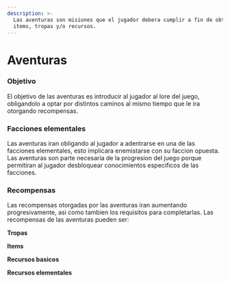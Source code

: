 ```yaml
---
description: >-
  Las aventuras son misiones que el jugador debera cumplir a fin de obtener
  items, tropas y/o recursos.
---
```


# Aventuras

### Objetivo

El objetivo de las aventuras es introducir al jugador al lore del juego, obligandolo a optar por distintos caminos al mismo tiempo que le ira otorgando recompensas.

### Facciones elementales

Las aventuras iran obligando al jugador a adentrarse en una de las facciones elementales, esto implicara enemistarse con su faccion opuesta. Las aventuras son parte necesaria de la progresion del juego porque permitiran al jugador desbloquear conocimientos especificos de las facciones.

### Recompensas

Las recompensas otorgadas por las aventuras iran aumentando progresivamente, asi como tambien los requisitos para completarlas. Las recompensas de las aventuras pueden ser:

**Tropas**

**Items**

**Recursos basicos**

**Recursos elementales**
